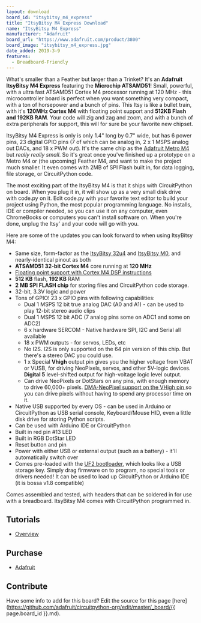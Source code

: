 ```yaml
---
layout: download
board_id: "itsybitsy_m4_express"
title: "ItsyBitsy M4 Express Download"
name: "ItsyBitsy M4 Express"
manufacturer: "Adafruit"
board_url: "https://www.adafruit.com/product/3800"
board_image: "itsybitsy_m4_express.jpg"
date_added: 2019-3-9
features:
  - Breadboard-Friendly
---
```


What's smaller than a Feather but larger than a Trinket? It's an **Adafruit ItsyBitsy M4 Express** featuring the **Microchip ATSAMD51**! Small, powerful, with a ultra fast ATSAMD51 Cortex M4 processor running at 120 MHz - this microcontroller board is perfect when you want something very compact, with a ton of horsepower and a bunch of pins. This Itsy is like a bullet train, with it's **120MHz Cortex M4** with floating point support and **512KB Flash and 192KB RAM**. Your code will zig and zag and zoom, and with a bunch of extra peripherals for support, this will for sure be your favorite new chipset.

ItsyBitsy M4 Express is only is only 1.4" long by 0.7" wide, but has 6 power pins, 23 digital GPIO pins (7 of which can be analog in, 2 x 1 MSPS analog out DACs, and 18 x PWM out). It's the same chip as the [Adafruit Metro M4](https://www.adafruit.com/product/3382) but _really really small_. So it's great once you've finished up a prototype on a Metro M4 or (the upcoming) Feather M4, and want to make the project much smaller. It even comes with 2MB of SPI Flash built in, for data logging, file storage, or CircuitPython code.

The most exciting part of the ItsyBitsy M4 is that it ships with CircuitPython on board. When you plug it in, it will show up as a very small disk drive with code.py on it. Edit code.py with your favorite text editor to build your project using Python, the most popular programming language. No installs, IDE or compiler needed, so you can use it on any computer, even ChromeBooks or computers you can't install software on. When you're done, unplug the Itsy' and your code will go with you.

Here are some of the updates you can look forward to when using ItsyBitsy M4:

*   Same size, form-factor as the [ItsyBitsy 32u4](https://www.adafruit.com/product/3675) and [ItsyBitsy M0](https://www.adafruit.com/product/3727), and nearly-identical pinout as both
*   **ATSAMD51 32-bit Cortex M4** core running at **120 MHz**
*   [Floating point support with Cortex M4 DSP instructions](https://developer.arm.com/technologies/dsp/dsp-for-cortex-m)
*   **512 KB** flash, **192 KB** RAM
*   **2 MB SPI FLASH chip** for storing files and CircuitPython code storage.
*   32-bit, 3.3V logic and power
*   Tons of GPIO! 23 x GPIO pins with following capabilities:
    *   Dual 1 MSPS 12 bit true analog DAC (A0 and A1) - can be used to play 12-bit stereo audio clips
    *   Dual 1 MSPS 12 bit ADC (7 analog pins some on ADC1 and some on ADC2)
    *   6 x hardware SERCOM - Native hardware SPI, I2C and Serial all available
    *   18 x PWM outputs - for servos, LEDs, etc
    *   No I2S. I2S is only supported on the 64 pin version of this chip. But there's a stereo DAC you could use.
    *   1 x Special **Vhigh** output pin gives you the higher voltage from VBAT or VUSB, for driving NeoPixels, servos, and other 5V-logic devices. **Digital 5** level-shifted output for high-voltage logic level output.
    *   Can drive NeoPixels or DotStars on any pins, with enough memory to drive 60,000+ pixels. [DMA-NeoPixel support on the VHigh pin ](https://learn.adafruit.com/dma-driven-neopixels)so you can drive pixels without having to spend any processor time on it.
*   Native USB supported by every OS - can be used in Arduino or CircuitPython as USB serial console, Keyboard/Mouse HID, even a little disk drive for storing Python scripts.
*   Can be used with Arduino IDE or CircuitPython
*   Built in red pin #13 LED
*   Built in RGB DotStar LED
*   Reset button and pin
*   Power with either USB or external output (such as a battery) - it'll automatically switch over
*   Comes pre-loaded with the [UF2 bootloader](https://learn.adafruit.com/adafruit-metro-m0-express-designed-for-circuitpython/uf2-bootloader), which looks like a USB storage key. Simply drag firmware on to program, no special tools or drivers needed! It can be used to load up CircuitPython or Arduino IDE (it is bossa v1.8 compatible)

Comes assembled and tested, with headers that can be soldered in for use with a breadboard. ItsyBitsy M4 comes with CircuitPython programmed in.

## Tutorials

* [Overview](https://learn.adafruit.com/introducing-adafruit-itsybitsy-m4)

## Purchase

* [Adafruit](https://www.adafruit.com/product/3800)

## Contribute

Have some info to add for this board? Edit the source for this page [here](https://github.com/adafruit/circuitpython-org/edit/master/_board/{{ page.board_id }}.md).
